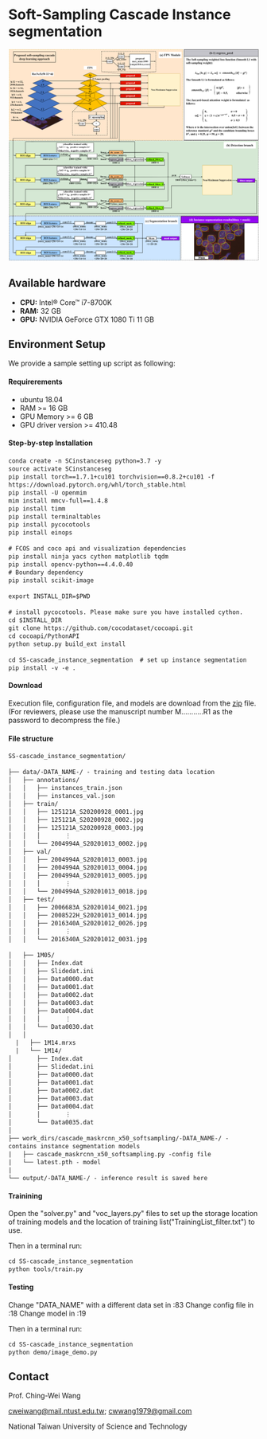 # Soft-Sampling Cascade Instance segmentation

<img width="1299" src="CMRCNN_architecture.png">

<!-- ## Associated paper
Wang C.*, Huang S., Lee Y., Shen Y., Meng S., Gaol J.(2022) Deep Learning for Bone Marrow Cell Detection and Classification on Whole-Slide Images, Medical Image Analysis, vol 75, 102270, 1-15 (SCI IF=13.828, 2/113 COMP. SCI., INTER. APP.). 
If you use any materials here, please cite our publication.  

## Cloud Demo
AI inference process and results are shown in the dmeo [video](https://drive.google.com/file/d/1BnJMrl5gJLrLxgFycA2eJXmcHHZ_dKyG/view?usp=sharing).

#### Device specifications
- **CPU:** Intel Xeon Gold 6148
- **RAM:** 512 GB
- **GPU:** NVIDIA TITAN RTX 24 GB * 4

#### Time consumption
- **Data extraction time:** 328 seconds
- **AI Inference time:** 336 seconds

In the cloud demo, the system gets a WSI file from the remote NAS, and hence the data extraction time takes more than the workstation demo.


## Workstation Demo
AI inference process and results as follows with demo data 1M14.mrxs.
##### ![result](result_screenshot.png)

#### Device specifications
- **CPU:** Intel Core i9-7900X
- **RAM:** 128 GB
- **GPU:** NVIDIA GeForce GTX 1080 Ti 11 GB * 2

#### Time consumption
- **Data extraction time:** 6 seconds
- **AI Inference time:** 94 seconds

In the workstation demo, the WSI file is stored locally, and hence the data extraction time takes less than the cloud demo. -->

## Available hardware
- **CPU:** Intel® Core™ i7-8700K 
- **RAM:** 32 GB
- **GPU:** NVIDIA GeForce GTX 1080 Ti 11 GB 


## Environment Setup
We  provide a sample setting up script as following:

#### Requirerements
- ubuntu 18.04
- RAM >= 16 GB
- GPU Memory >= 6 GB
- GPU driver version >= 410.48

#### Step-by-step Installation
```
conda create -n SCinstanceseg python=3.7 -y
source activate SCinstanceseg
pip install torch==1.7.1+cu101 torchvision==0.8.2+cu101 -f https://download.pytorch.org/whl/torch_stable.html
pip install -U openmim
mim install mmcv-full==1.4.8
pip install timm
pip install terminaltables
pip install pycocotools
pip install einops

# FCOS and coco api and visualization dependencies
pip install ninja yacs cython matplotlib tqdm
pip install opencv-python==4.4.0.40
# Boundary dependency
pip install scikit-image
 
export INSTALL_DIR=$PWD
 
# install pycocotools. Please make sure you have installed cython.
cd $INSTALL_DIR
git clone https://github.com/cocodataset/cocoapi.git
cd cocoapi/PythonAPI
python setup.py build_ext install

cd SS-cascade_instance_segmentation  # set up instance segmentation
pip install -v -e . 

```

#### Download
Execution file, configuration file, and models are download from the [zip](https://drive.google.com/file/d/1Fc_QiMBoT5AYqoNXZKgNRWilRBP39_5l/view?usp=share_link) file.  (For reviewers, please use the manuscript number M...........R1 as the password to decompress the file.)

#### File structure
```
SS-cascade_instance_segmentation/

├── data/-DATA_NAME-/ - training and testing data location
│   ├── annotations/
│   │   ├── instances_train.json
│   │   ├── instances_val.json
│   ├── train/
│   │   ├── 125121A_S20200928_0001.jpg
│   │   ├── 125121A_S20200928_0002.jpg
│   │   ├── 125121A_S20200928_0003.jpg
│   │   │       ⋮
│   │   └── 2004994A_S20201013_0002.jpg
│   ├── val/
│   │   ├── 2004994A_S20201013_0003.jpg
│   │   ├── 2004994A_S20201013_0004.jpg
│   │   ├── 2004994A_S20201013_0005.jpg
│   │   │       ⋮
│   │   └── 2004994A_S20201013_0018.jpg
│   ├── test/
│   │   ├── 2006683A_S20201014_0021.jpg
│   │   ├── 2008522H_S20201013_0014.jpg
│   │   ├── 2016340A_S20201012_0026.jpg
│   │   │       ⋮
│   │   └── 2016340A_S20201012_0031.jpg

│   ├── 1M05/
│   │   ├── Index.dat
│   │   ├── Slidedat.ini
│   │   ├── Data0000.dat
│   │   ├── Data0001.dat
│   │   ├── Data0002.dat
│   │   ├── Data0003.dat
│   │   ├── Data0004.dat
│   │   │       ⋮
│   │   └── Data0030.dat
│   │
  |   ├── 1M14.mrxs
  |   └── 1M14/
│       ├── Index.dat
│       ├── Slidedat.ini
│       ├── Data0000.dat
│       ├── Data0001.dat
│       ├── Data0002.dat
│       ├── Data0003.dat
│       ├── Data0004.dat
│       │       ⋮
│       └── Data0035.dat
│
├── work_dirs/cascade_maskrcnn_x50_softsampling/-DATA_NAME-/ - contains instance segmentation models
|   ├── cascade_maskrcnn_x50_softsampling.py -config file
|   └── latest.pth - model
|
└── output/-DATA_NAME-/ - inference result is saved here

```

#### Trainining
Open the "solver.py" and "voc_layers.py" files to set up the storage location of training models and the location of training list("TrainingList_filter.txt") to use.

Then in a terminal run:
```
cd SS-cascade_instance_segmentation  
python tools/train.py
```

#### Testing
Change "DATA_NAME" with a different data set in :83
Change config file in :18
Change model in :19

Then in a terminal run:
```
cd SS-cascade_instance_segmentation  
python demo/image_demo.py
```


<!-- ## License
This extension to the Caffe library is released under a creative commons license, which allows for personal and research use only. For a commercial license please contact Prof Ching-Wei Wang. You can view a license summary here:  
http://creativecommons.org/licenses/by-nc/4.0/ -->


## Contact
Prof. Ching-Wei Wang  
  
cweiwang@mail.ntust.edu.tw; cwwang1979@gmail.com  
  
National Taiwan University of Science and Technology
